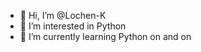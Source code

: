 - 👋 Hi, I’m @Lochen-K
- 👀 I’m interested in Python
- 🌱 I’m currently learning Python on and on

<!---
Lochen-K/Lochen-K is a ✨ special ✨ repository because its `README.md` (this file) appears on your GitHub profile.
You can click the Preview link to take a look at your changes.
--->
